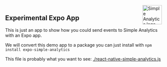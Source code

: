 <a href="https://simpleanalytics.com/?ref=github.com/simpleanalytics/expo-test-app">
  <img src="https://assets.simpleanalytics.com/images/logos/logo-github-readme.png" alt="Simple Analytics logo" align="right" height="62" />
</a>

## Experimental Expo App

This is just an app to show how you could send events to Simple Analytics with an Expo app.

We will convert this demo app to a package you can just install with `npm install expo-simple-analytics`

This file is probably what you want to see: [./react-native-simple-analytics.js](./react-native-simple-analytics.js)
